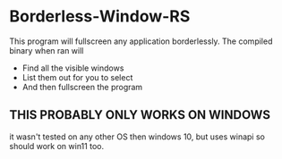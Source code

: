 # Borderless-Window-RS

This program will fullscreen any application borderlessly.
The compiled binary when ran will

- Find all the visible windows
- List them out for you to select
- And then fullscreen the program

## THIS PROBABLY ONLY WORKS ON WINDOWS

it wasn't tested on any other OS then windows 10, but uses winapi so should work on win11 too.

